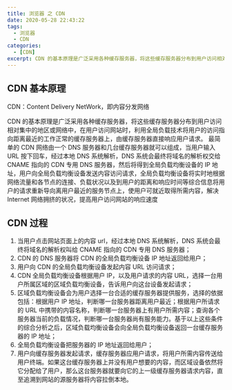 ```yaml
---
title: 浏览器 之 CDN
date: 2020-05-28 22:43:22
tags:
  - 浏览器
  - CDN
categories:
  - [CDN]
excerpt: CDN 的基本原理是广泛采用各种缓存服务器，将这些缓存服务器分布到用户访问相对集中的地区或网络中，在用户访问网站时，利用全局负载技术将用户的访问指向距离最近的工作正常的缓存服务器上，由缓存服务器直接响应用户请求。 最简单的 CDN 网络由一个 DNS 服务器和几台缓存服务器就可以组成，当用户输入 URL 按下回车，经过本地 DNS 系统解析，DNS 系统会最终将域名的解析权交给 CNAME 指向的 CDN 专用 DNS 服务器，然后将得到全局负载均衡设备的 IP 地址，用户向全局负载均衡设备发送内容访问请求，全局负载均衡设备将实时地根据网络流量和各节点的连接、负载状况以及到用户的距离和响应时间等综合信息将用户的请求重新导向离用户最近的服务节点上，使用户可就近取得所需内容，解决 Internet 网络拥挤的状况，提高用户访问网站的响应速度。
---
```


## CDN 基本原理

CDN：Content Delivery NetWork，即内容分发网络

CDN 的基本原理是广泛采用各种缓存服务器，将这些缓存服务器分布到用户访问相对集中的地区或网络中，在用户访问网站时，利用全局负载技术将用户的访问指向距离最近的工作正常的缓存服务器上，由缓存服务器直接响应用户请求。 最简单的 CDN 网络由一个 DNS 服务器和几台缓存服务器就可以组成，当用户输入 URL 按下回车，经过本地 DNS 系统解析，DNS 系统会最终将域名的解析权交给 CNAME 指向的 CDN 专用 DNS 服务器，然后将得到全局负载均衡设备的 IP 地址，用户向全局负载均衡设备发送内容访问请求，全局负载均衡设备将实时地根据网络流量和各节点的连接、负载状况以及到用户的距离和响应时间等综合信息将用户的请求重新导向离用户最近的服务节点上，使用户可就近取得所需内容，解决 Internet 网络拥挤的状况，提高用户访问网站的响应速度

## CDN 过程

1. 当用户点击网站页面上的内容 url，经过本地 DNS 系统解析，DNS 系统会最终将域名的解析权叫给 CNAME 指向的 CDN 专用 DNS 服务器；
2. CDN 的 DNS 服务器将 CDN 的全局负载均衡设备 IP 地址返回给用户；
3. 用户向 CDN 的全局负载均衡设备发起内容 URL 访问请求；
4. CDN 全局负载均衡设备根据用户 IP，以及用户请求的内容 URL，选择一台用户所属区域的区域负载均衡设备，告诉用户向这台设备发起请求；
5. 区域负载均衡设备会为用户选择一台合适的缓存服务器提供服务，选择的依据包括：根据用户 IP 地址，判断哪一台服务器距离用户最近；根据用户所请求的 URL 中携带的内容名称，判断哪一台服务器上有用户所需内容；查询各个服务器当前的负载情况，判断哪一台服务器尚有服务能力。基于以上这些条件的综合分析之后，区域负载均衡设备会向全局负载均衡设备返回一台缓存服务器的 IP 地址；
6. 全局负载均衡设备把服务器的 IP 地址返回给用户；
7. 用户向缓存服务器发起请求，缓存服务器应用户请求，将用户所需内容传送给用户终端。如果这台缓存服务器上并没有用户想要的内容，而区域设备依然将它分配给了用户，那么这台服务器就要向它的上一级缓存服务器请求内容，直至追溯到网站的源服务器将内容拉倒本地。
